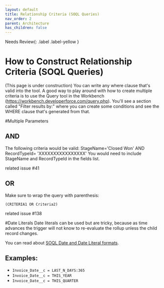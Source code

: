 ```yaml
---
layout: default
title: Relationship Criteria (SOQL Queries)
nav_order: 2
parent: Architecture
has_children: false
---
```


Needs Review{: .label .label-yellow }

# How to Construct Relationship Criteria (SOQL Queries)

(This page is under construction)
You can write any where clause that's valid into the tool. A good way to play around with how to create multiple criteria is to use the Query tool in the Workbench (https://workbench.developerforce.com/query.php). You'll see a section called "Filter results by:" where you can create some conditions and see the WHERE clause that's generated from that.

#Multiple Parameters

## AND

The following criteria would be valid:
StageName='Closed Won' AND RecordTypeId= 'XXXXXXXXXXXXXXXX'
You would need to include StageName and RecordTypeId in the fields list.

related issue #41

## OR

Make sure to wrap the query with parenthesis:

`(CRITERIA1 OR Criteria2)`

related issue #138

#Date Literals
Date literals can be used but are tricky, because as time advances the trigger will not know to re-evaluate the rollup unless the child record changes.

You can read about [SOQL Date and Date Literal formats](http://www.salesforce.com/us/developer/docs/officetoolkit/Content/sforce_api_calls_soql_select_dateformats.htm).

## Examples:

- `Invoice_Date__c = LAST_N_DAYS:365`
- `Invoice_Date__c = THIS_YEAR`
- `Invoice_Date__c = THIS_QUARTER`
